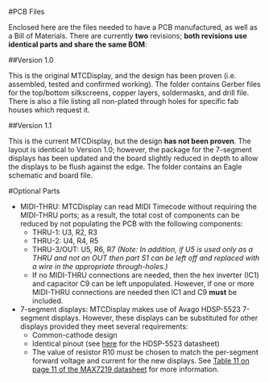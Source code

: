 #PCB Files

Enclosed here are the files needed to have a PCB manufactured, as well as a Bill of Materials. There are currently **two** revisions; **both revisions use identical parts and share the same BOM**:

##Version 1.0

This is the original MTCDisplay, and the design has been proven (i.e. assembled, tested and confirmed working). The folder contains Gerber files for the top/bottom silkscreens, copper layers, soldermasks, and drill file. There is also a file listing all non-plated through holes for specific fab houses which request it.

##Version 1.1

This is the current MTCDisplay, but the design **has not been proven**. The layout is identical to Version 1.0; however, the package for the 7-segment displays has been updated and the board slightly reduced in depth to allow the displays to be flush against the edge. The folder contains an Eagle schematic and board file.

#Optional Parts

* MIDI-THRU: MTCDisplay can read MIDI Timecode without requiring the MIDI-THRU ports; as a result, the total cost of components can be reduced by not populating the PCB with the following components:
  * THRU-1: U3, R2, R3
  * THRU-2: U4, R4, R5
  * THRU-3/OUT: U5, R6, R7 *(Note: In addition, if U5 is used only as a THRU and not an OUT then part S1 can be left off and replaced with a wire in the appropriate through-holes.)*
  * If no MIDI-THRU connections are needed, then the hex inverter (IC1) and capacitor C9 can be left unpopulated. However, if one or more MIDI-THRU connections are needed then IC1 and C9 **must** be included.
* 7-segment displays: MTCDisplay makes use of Avago HDSP-5523 7-segment displays. However, these displays can be substituted for other displays provided they meet several requirements:
  * Common-cathode design
  * Identical pinout (see [here](http://www.avagotech.com/products/leds-and-displays/7-segment/through-hole/hdsp-5523) for the HDSP-5523 datasheet)
  * The value of resistor R10 must be chosen to match the per-segment forward voltage and current for the new displays. See [Table 11 on page 11 of the MAX7219 datasheet](https://datasheets.maximintegrated.com/en/ds/MAX7219-MAX7221.pdf) for more information. 
